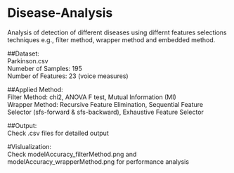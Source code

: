 # Disease-Analysis
Analysis of detection of different diseases using differnt features selections techniques e.g., filter method, wrapper method and embedded method.

##Dataset:<br />
Parkinson.csv <br />
Numeber of Samples: 195<br />
Number of Features: 23 (voice measures)<br />

##Applied Method:<br />
Filter Method: chi2, ANOVA F test, Mutual Information (MI)<br />
Wrapper Method: Recursive Feature Elimination, Sequential Feature Selector (sfs-forward & sfs-backward), Exhaustive Feature Selector<br />

##Output:<br />
Check .csv files for detailed output<br />

#Vislualization:<br />
Check modelAccuracy_filterMethod.png and modelAccuracy_wrapperMethod.png for performance analysis <br />


